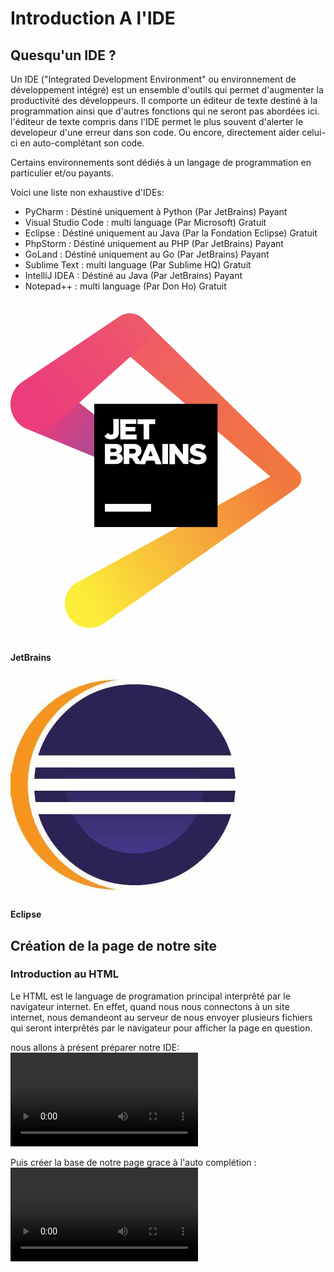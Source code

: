 # Introduction A l'IDE

## Quesqu'un IDE ?

Un IDE ("Integrated Development Environment" ou environnement de développement intégré) est un ensemble d'outils qui permet d'augmenter la productivité des développeurs. Il comporte un éditeur de texte destiné à la programmation ainsi que d'autres fonctions qui ne seront pas abordées ici.
l'éditeur de texte compris dans l'IDE permet le plus souvent d'alerter le developeur d'une erreur dans son code. Ou encore, directement aider celui-ci en auto-complétant son code.

Certains environnements sont dédiés à un langage de programmation en particulier et/ou payants.

Voici une liste non exhaustive d'IDEs:

- PyCharm : Déstiné uniquement à Python (Par JetBrains) Payant
- Visual Studio Code : multi language (Par Microsoft) Gratuit
- Eclipse : Déstiné uniquement au Java (Par la Fondation Eclipse) Gratuit
- PhpStorm : Déstiné uniquement au PHP (Par JetBrains) Payant
- GoLand : Déstiné uniquement au Go (Par JetBrains) Payant
- Sublime Text : multi language (Par Sublime HQ) Gratuit
- IntelliJ IDEA : Déstiné au Java (Par JetBrains) Payant
- Notepad++ : multi language (Par Don Ho) Gratuit


![Image](media/JetBrains.png)

__JetBrains__

![Image](media/Eclipse.jpg)

__Eclipse__

















## Création de la page de notre site
### Introduction au HTML
Le HTML est le language de programation principal interprêté par le navigateur internet.
En effet, quand nous nous connectons à un site internet, nous demandeont au serveur de nous
envoyer plusieurs fichiers qui seront interprêtés par le navigateur pour afficher la page en question.

nous allons à présent préparer notre IDE:
![Video](media/vscode-prepare.mp4)

Puis créer la base de notre page grace à l'auto complétion :
![Video](media/html-createfile.mp4)

